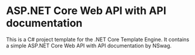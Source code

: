 # ASP.NET Core Web API with API documentation
This is a C# project template for the .NET Core Template Engine. It contains a simple ASP.NET Core Web API with API documentation by NSwag.
